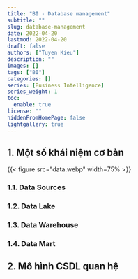 ```yaml
---
title: "BI - Database management"
subtitle: ""
slug: database-management
date: 2022-04-20
lastmod: 2022-04-20
draft: false
authors: ["Tuyen Kieu"]
description: ""
images: []
tags: ["BI"]
categories: []
series: [Business Intelligence]
series_weight: 1
toc:
  enable: true
license: ""
hiddenFromHomePage: false
lightgallery: true
---
```


<!--more-->
## 1. Một số khái niệm cơ bản

{{< figure src="data.webp" width=75% >}}

### 1.1. Data Sources

### 1.2. Data Lake

### 1.3. Data Warehouse

### 1.4. Data Mart

## 2. Mô hình CSDL quan hệ


